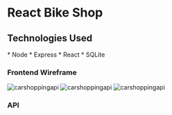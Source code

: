 # React Bike Shop 

## Technologies Used

\* Node
\* Express
\* React
\* SQLite


### Frontend Wireframe

![carshoppingapi](.frontend/mainpage.jpg)
![carshoppingapi](.frontend/gallery.jpg)
![carshoppingapi](.frontend/shoppingcart.jpg)

### API 